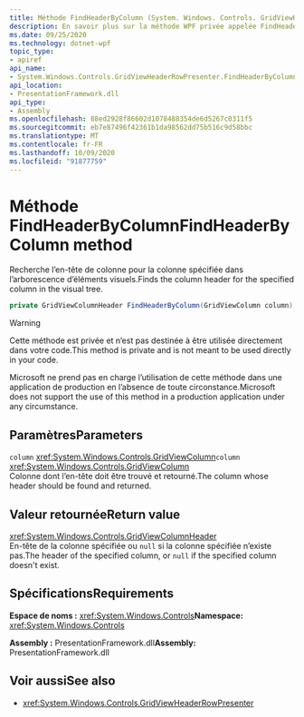 ```yaml
---
title: Méthode FindHeaderByColumn (System. Windows. Controls. GridViewHeaderRowPresenter)
description: En savoir plus sur la méthode WPF privée appelée FindHeaderByColumn.
ms.date: 09/25/2020
ms.technology: dotnet-wpf
topic_type:
- apiref
api_name:
- System.Windows.Controls.GridViewHeaderRowPresenter.FindHeaderByColumn
api_location:
- PresentationFramework.dll
api_type:
- Assembly
ms.openlocfilehash: 88ed2928f86602d1078488354de6d5267c0311f5
ms.sourcegitcommit: eb7e87496f42361b1da98562dd75b516c9d58bbc
ms.translationtype: MT
ms.contentlocale: fr-FR
ms.lasthandoff: 10/09/2020
ms.locfileid: "91877759"
---
```

# <a name="findheaderbycolumn-method"></a><span data-ttu-id="c434a-103">Méthode FindHeaderByColumn</span><span class="sxs-lookup"><span data-stu-id="c434a-103">FindHeaderByColumn method</span></span>

<span data-ttu-id="c434a-104">Recherche l’en-tête de colonne pour la colonne spécifiée dans l’arborescence d’éléments visuels.</span><span class="sxs-lookup"><span data-stu-id="c434a-104">Finds the column header for the specified column in the visual tree.</span></span>

```csharp
private GridViewColumnHeader FindHeaderByColumn(GridViewColumn column)
```

> [!WARNING]
> <span data-ttu-id="c434a-105">Cette méthode est privée et n’est pas destinée à être utilisée directement dans votre code.</span><span class="sxs-lookup"><span data-stu-id="c434a-105">This method is private and is not meant to be used directly in your code.</span></span>
>
> <span data-ttu-id="c434a-106">Microsoft ne prend pas en charge l’utilisation de cette méthode dans une application de production en l’absence de toute circonstance.</span><span class="sxs-lookup"><span data-stu-id="c434a-106">Microsoft does not support the use of this method in a production application under any circumstance.</span></span>

## <a name="parameters"></a><span data-ttu-id="c434a-107">Paramètres</span><span class="sxs-lookup"><span data-stu-id="c434a-107">Parameters</span></span>

<span data-ttu-id="c434a-108">`column` <xref:System.Windows.Controls.GridViewColumn></span><span class="sxs-lookup"><span data-stu-id="c434a-108">`column` <xref:System.Windows.Controls.GridViewColumn></span></span>\
<span data-ttu-id="c434a-109">Colonne dont l’en-tête doit être trouvé et retourné.</span><span class="sxs-lookup"><span data-stu-id="c434a-109">The column whose header should be found and returned.</span></span>

## <a name="return-value"></a><span data-ttu-id="c434a-110">Valeur retournée</span><span class="sxs-lookup"><span data-stu-id="c434a-110">Return value</span></span>

<xref:System.Windows.Controls.GridViewColumnHeader>\
<span data-ttu-id="c434a-111">En-tête de la colonne spécifiée ou `null` si la colonne spécifiée n’existe pas.</span><span class="sxs-lookup"><span data-stu-id="c434a-111">The header of the specified column, or `null` if the specified column doesn't exist.</span></span>

## <a name="requirements"></a><span data-ttu-id="c434a-112">Spécifications</span><span class="sxs-lookup"><span data-stu-id="c434a-112">Requirements</span></span>

<span data-ttu-id="c434a-113">**Espace de noms :** <xref:System.Windows.Controls></span><span class="sxs-lookup"><span data-stu-id="c434a-113">**Namespace:** <xref:System.Windows.Controls></span></span>

<span data-ttu-id="c434a-114">**Assembly :** PresentationFramework.dll</span><span class="sxs-lookup"><span data-stu-id="c434a-114">**Assembly:** PresentationFramework.dll</span></span>

## <a name="see-also"></a><span data-ttu-id="c434a-115">Voir aussi</span><span class="sxs-lookup"><span data-stu-id="c434a-115">See also</span></span>

- <xref:System.Windows.Controls.GridViewHeaderRowPresenter>

